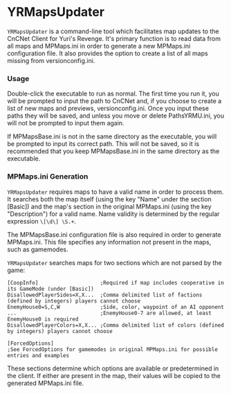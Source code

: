 # YRMapsUpdater

`YRMapsUpdater` is a command-line tool which facilitates map updates to the CnCNet Client for Yuri's Revenge. It's primary function is to read data from all maps and MPMaps.ini in order to generate a new MPMaps.ini configuration file. It also provides the option to create a list of all maps missing from versionconfig.ini.

### Usage

Double-click the executable to run as normal. The first time you run it, you will be prompted to input the path to CnCNet and, if you choose to create a list of new maps and previews, versionconfig.ini. Once you input these paths they will be saved, and unless you move or delete PathsYRMU.ini, you will not be prompted to input them again.

If MPMapsBase.ini is not in the same directory as the executable, you will be prompted to input its correct path. This will not be saved, so it is recommended that you keep MPMapsBase.ini in the same directory as the executable.

### MPMaps.ini Generation

`YRMapsUpdater` requires maps to have a valid name in order to process them. It searches both the map itself (using the key "Name" under the section [Basic]) and the map's section in the original MPMaps.ini (using the key "Description") for a valid name. Name validity is determined by the regular expression `\[\d\] \S.+`.

The MPMapsBase.ini configuration file is also required in order to generate MPMaps.ini. This file specifies any information not present in the maps, such as gamemodes.

`YRMapsUpdater` searches maps for two sections which are not parsed by the game:

```
[CoopInfo]                    ;Required if map includes cooperative in its GameMode (under [Basic])
DisallowedPlayerSides=X,X...  ;Comma delimited list of factions (defined by integers) players cannot choose
EnemyHouse0=S,C,W             ;Side, color, waypoint of an AI opponent
...                           ;EnemyHouse0-7 are allowed, at least EnemyHouse0 is required
DisallowedPlayerColors=X,X... ;Comma delimited list of colors (defined by integers) players cannot choose

[ForcedOptions]
;See ForcedOptions for gamemodes in original MPMaps.ini for possible entries and examples
```

These sections determine which options are available or predetermined in the client. If either are present in the map, their values will be copied to the generated MPMaps.ini file.
